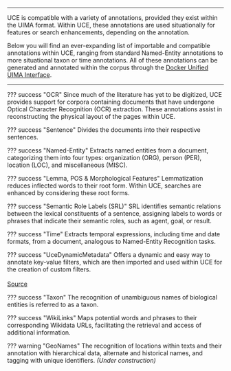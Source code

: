 <hr class="mt-0"/>

UCE is compatible with a variety of annotations, provided they exist within the UIMA format. Within UCE, these annotations are used situationally for features or search enhancements, depending on the annotation.

Below you will find an ever-expanding list of importable and compatible annotations within UCE, ranging from standard Named-Entity annotations to more situational taxon or time annotations. All of these annotations can be generated and annotated within the corpus through the [Docker Unified UIMA Interface](#TODO).

<hr/>

??? success "OCR"
    Since much of the literature has yet to be digitized, UCE provides support for corpora containing documents that have undergone Optical Character Recognition (OCR) extraction. These annotations assist in reconstructing the physical layout of the pages within UCE.

??? success "Sentence"
    Divides the documents into their respective sentences.

??? success "Named-Entity"
    Extracts named entities from a document, categorizing them into four types: organization (ORG), person (PER), location (LOC), and miscellaneous (MISC).

??? success "Lemma, POS & Morphological Features"
    Lemmatization reduces inflected words to their root form. Within UCE, searches are enhanced by considering these root forms.
    
??? success "Semantic Role Labels (SRL)"
    SRL identifies semantic relations between the lexical constituents of a sentence, assigning labels to words or phrases that indicate their semantic roles, such as agent, goal, or result.

??? success "Time"
    Extracts temporal expressions, including time and date formats, from a document, analogous to Named-Entity Recognition tasks.

??? success "UceDynamicMetadata"
    Offers a dynamic and easy way to annotate key-value filters, which are then imported and used within UCE for the creation of custom filters. <br/><br/>[Source](https://github.com/texttechnologylab/UIMATypeSystem/blob/uima-3/src/main/resources/desc/type/UceDynamicMetadata.xml)

??? success "Taxon"
    The recognition of unambiguous names of biological entities is referred to as a taxon.

??? success "WikiLinks"
    Maps potential words and phrases to their corresponding Wikidata URLs, facilitating the retrieval and access of additional information.

??? warning "GeoNames"
    The recognition of locations within texts and their annotation with hierarchical data, alternate and historical names, and tagging with unique identifiers. *(Under construction)*